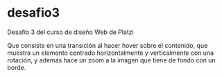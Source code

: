 # desafio3
Desafío 3 del curso de diseño Web de Platzi

Que consiste en una transición al hacer hover sobre el contenido, que muestra un elemento centrado horizontalmente y verticalmente con una rotación, y además hace un zoom a la imagen que tiene de fondo con un borde.
